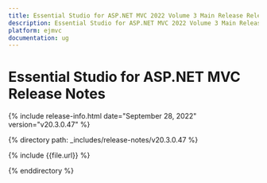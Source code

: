 ```yaml
---
title: Essential Studio for ASP.NET MVC 2022 Volume 3 Main Release Release Notes  
description: Essential Studio for ASP.NET MVC 2022 Volume 3 Main Release Release Notes  
platform: ejmvc
documentation: ug
---
```


# Essential Studio for ASP.NET MVC  Release Notes  

{% include release-info.html date="September 28, 2022"  version="v20.3.0.47" %} 

{% directory path: _includes/release-notes/v20.3.0.47 %}

{% include {{file.url}} %}

{% enddirectory %}